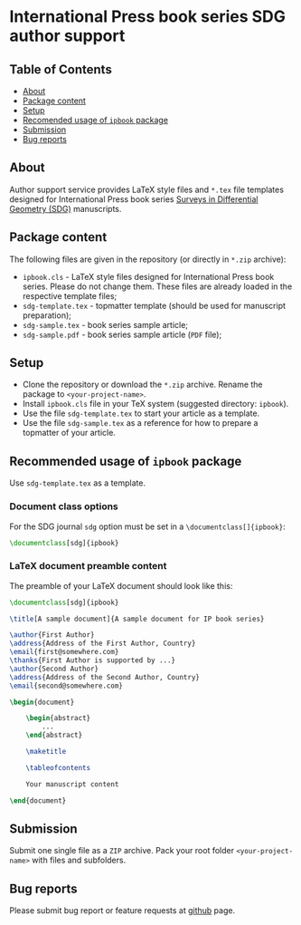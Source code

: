 # International Press book series SDG author support

## Table of Contents

* [About](#about)
* [Package content](#package-content)
* [Setup](#setup)
* [Recomended usage of `ipbook` package](#recomended-usage-of-ipbook-package)
* [Submission](#submission)
* [Bug reports](#bug-reports)

## About

Author support service provides LaTeX style files and `*.tex` file templates designed for International Press book series
[Surveys in Differential Geometry (SDG)](https://www.intlpress.com/site/pub/pages/books/_home/series/00000005/) manuscripts.

## Package content

The following files are given in the repository (or directly in `*.zip` archive):

* `ipbook.cls` - LaTeX style files designed for International Press book series.
  Please do not change them. These files are already loaded in the respective template files;
* `sdg-template.tex` - topmatter template (should be used for manuscript preparation);
* `sdg-sample.tex` - book series sample article;
* `sdg-sample.pdf` - book series sample article (`PDF` file);

## Setup
* Clone the repository or download the `*.zip` archive. Rename the package to `<your-project-name>`.
* Install `ipbook.cls` file in your TeX system (suggested directory: `ipbook`).
* Use the file `sdg-template.tex` to start your article as a template.
* Use the file `sdg-sample.tex` as a reference for how to prepare a topmatter of your article.

## Recommended usage of `ipbook` package

Use `sdg-template.tex` as a template.

### Document class options

For the SDG journal `sdg` option must be set
in a `\documentclass[]{ipbook}`:
```latex
\documentclass[sdg]{ipbook}
```

### LaTeX document preamble content

The preamble of your LaTeX document should look like this:

```latex
\documentclass[sdg]{ipbook}

\title[A sample document]{A sample document for IP book series}

\author{First Author}
\address{Address of the First Author, Country}
\email{first@somewhere.com}
\thanks{First Author is supported by ...}
\author{Second Author}
\address{Address of the Second Author, Country}
\email{second@somewhere.com}

\begin{document}

    \begin{abstract}
        ...
    \end{abstract}

    \maketitle

    \tableofcontents

    Your manuscript content

\end{document}
```

## Submission

Submit one single file as a `ZIP` archive.
Pack your root folder `<your-project-name>` with files and subfolders.

## Bug reports

Please submit bug report or feature requests at
[github](https://github.com/vtex-soft/texsupport.intlpress-sdg/issues) page.
